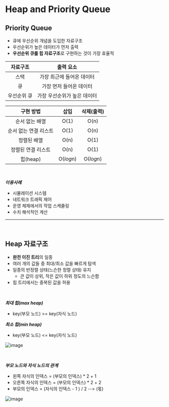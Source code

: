 # **Heap and Priority Queue**

## **Priority Queue**

- 큐에 우선순위 개념을 도입한 자료구조
- 우선순위가 높은 데이터가 먼저 출력
- **우선순위 큐를 힙 자료구조**로 구현하는 것이 가장 효율적

|  자료구조   |          출력 요소          |
| :---------: | :-------------------------: |
|    스택     |  가장 최근에 들어온 데이터  |
|     큐      |   가장 먼저 들어온 데이터   |
| 우선순위 큐 | 가장 우선순위가 높은 데이터 |

|       구현 방법       |   삽입    | 삭제(출력) |
| :-------------------: | :-------: | :--------: |
|    순서 없는 배열     |   O(1)    |    O(n)    |
| 순서 없는 연결 리스트 |   O(1)    |    O(n)    |
|      정렬된 배열      |   O(n)    |    O(1)    |
|  정렬된 연결 리스트   |   O(n)    |    O(1)    |
|       힙(heap)        | O(*log*n) | O(*log*n)  |

<br>

**_이용사례_**

- 시뮬레이션 시스템
- 네트워크 트래픽 제어
- 운영 체제에서의 작업 스케쥴링
- 수치 해석적인 계산

---

<br>

## **Heap 자료구조**

- **완전 이진 트리**의 일종
- 여러 개의 값들 중 최대/최소 값을 빠르게 탐색
- 일종의 반정렬 상태(느슨한 정렬 상태) 유지
  - 큰 값이 상위, 작은 값이 하위 정도의 느슨함
- 힙 트리에서는 중복된 값을 허용

<br>

**_최대 힙(max heap)_**

- key(부모 노드) >= key(자식 노드)

**_최소 힙(min heap)_**

- key(부모 노드) <= key(자식 노드)

![image](https://user-images.githubusercontent.com/60606025/148164767-42ff05d1-c152-4d90-bf67-a1a14847f6f4.png)

<br>

**_부모 노드와 자식 노드의 관계_**

- 왼쪽 자식의 인덱스 = (부모의 인덱스) \* 2 + 1
- 오른쪽 자식의 인덱스 = (부모의 인덱스) \* 2 + 2
- 부모의 인덱스 = (자식의 인덱스 - 1 ) / 2 --> (몫)

![image](https://user-images.githubusercontent.com/60606025/148167489-6ff76eac-dfdb-45fe-8754-d39cbde3f14c.png)
